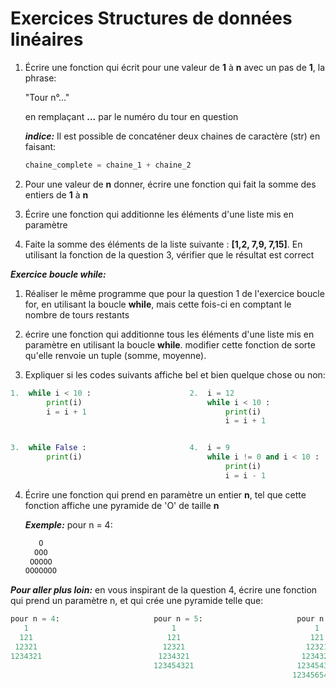 # Exercices Structures de données linéaires

1. Écrire une fonction qui écrit pour une valeur de **1** à **n** avec un pas de **1**, la phrase:

    "Tour n°..." 

    en remplaçant **...** par le numéro du tour en question

    _**indice:**_ Il est possible de concaténer deux chaines de caractère (str) en faisant:

    ```python
    chaine_complete = chaine_1 + chaine_2
    ```

2. Pour une valeur de **n** donner, écrire une fonction qui fait la somme des entiers de **1** à **n** 

3. Écrire une fonction qui additionne les éléments d'une liste mis en paramètre

4. Faite la somme des éléments de la liste suivante : **[1,2, 7,9, 7,15]**. En utilisant la fonction de la question 3, vérifier que le résultat est correct

_**Exercice boucle while:**_

1. Réaliser le même programme que pour la question 1 de l'exercice boucle for, en utilisant la boucle **while**, mais cette fois-ci en comptant le nombre de tours restants

2. écrire une fonction qui additionne tous les éléments d'une liste mis en paramètre en utilisant la boucle **while**. modifier cette fonction de sorte qu'elle renvoie un tuple (somme, moyenne).

3. Expliquer si les codes suivants affiche bel et bien quelque chose ou non:

```python
1.  while i < 10 :                      2.  i = 12
        print(i)                            while i < 10 :
        i = i + 1                               print(i)
                                                i = i + 1 


3.  while False :                       4.  i = 9
        print(i)                            while i != 0 and i < 10 :
                                                print(i)
                                                i = i - 1
```

4. Écrire une fonction qui prend en paramètre un entier **n**, tel que cette fonction affiche une pyramide de 'O' de taille **n**

    _**Exemple:**_ pour n = 4: 
    ```python
       O
      OOO
     OOOOO
    OOOOOOO
    ```

_**Pour aller plus loin:**_ en vous inspirant de la question 4, écrire une fonction qui prend un paramètre n, et qui crée une pyramide telle que:

```python
pour n = 4:                     pour n = 5:                     pour n = 6:
   1                                1                               1
  121                              121                             121
 12321                            12321                           12321
1234321                          1234321                         1234321
                                123454321                       123454321
                                                               12345654321
```
